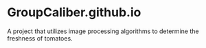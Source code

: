 # GroupCaliber.github.io

A project that utilizes image processing algorithms to determine the freshness of tomatoes.
